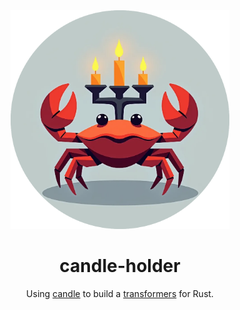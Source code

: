 <div align="center">
    <img src=".github/logo.png" alt="candle-holder Logo" width="350">
    <h1>candle-holder</h1>
    <p>Using <a href="https://github.com/huggingface/candle">candle</a> to build a <a href="https://github.com/huggingface/transformers">transformers</a> for Rust.</p>
</div>
